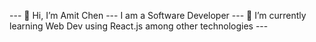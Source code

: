 --- 👋 Hi, I’m Amit Chen ---
I am a Software Developer ---
🌱 I’m currently learning Web Dev using React.js among other technologies --- 

